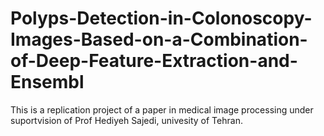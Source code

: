 # Polyps-Detection-in-Colonoscopy-Images-Based-on-a-Combination-of-Deep-Feature-Extraction-and-Ensembl

This is a replication project of a paper in medical image processing under suportvision of Prof Hediyeh Sajedi, univesity of Tehran.
